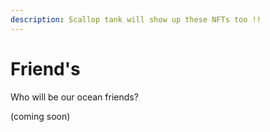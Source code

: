 ```yaml
---
description: Scallop tank will show up these NFTs too !!
---
```


# Friend's

Who will be our ocean friends?

\(coming soon\)

